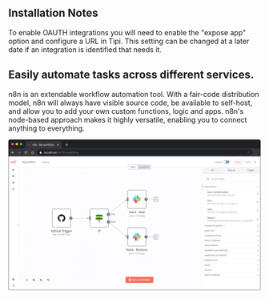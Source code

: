 ## Installation Notes ##

To enable OAUTH integrations you will need to enable the "expose app" option and configure a URL in Tipi. This setting can be changed at a later date if an integration is identified that needs it.

## Easily automate tasks across different services. 

n8n is an extendable workflow automation tool. With a fair-code distribution model, n8n will always have visible source code, be available to self-host, and allow you to add your own custom functions, logic and apps. n8n's node-based approach makes it highly 
versatile, enabling you to connect anything to everything.

![Screenshot](https://raw.githubusercontent.com/n8n-io/n8n/master/assets/n8n-screenshot.png)
